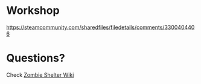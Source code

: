 # Workshop
https://steamcommunity.com/sharedfiles/filedetails/comments/3300404406

# Questions?
Check [Zombie Shelter Wiki](https://github.com/Meiryi/Zombie-Shelter-Wiki/wiki)
